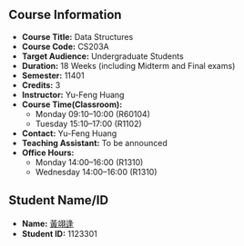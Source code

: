 ## Course Information

- **Course Title:** Data Structures
- **Course Code:** CS203A
- **Target Audience:** Undergraduate Students
- **Duration:** 18 Weeks (including Midterm and Final exams)
- **Semester:** 11401
- **Credits:** 3
- **Instructor:** Yu-Feng Huang
- **Course Time(Classroom):**
  - Monday 09:10–10:00 (R60104)
  - Tuesday 15:10–17:00 (R1102)
- **Contact:** Yu-Feng Huang
- **Teaching Assistant:** To be announced
- **Office Hours:**
  - Monday 14:00–16:00 (R1310)
  - Wednesday 14:00–16:00 (R1310)


## Student Name/ID

 - **Name:** [黃翊逢](https://blup712019.github.io/)
 - **Student ID:** 1123301
